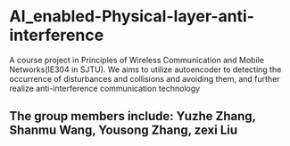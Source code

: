 # AI_enabled-Physical-layer-anti-interference
A course project in Principles of Wireless Communication and Mobile Networks(IE304 in SJTU). We aims to utilize autoencoder to detecting the occurrence of disturbances and collisions and avoiding them, and further realize anti-interference communication technology

## The group members include: Yuzhe Zhang, Shanmu Wang, Yousong Zhang, zexi Liu

